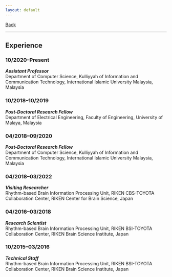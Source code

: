 ```yaml
---
layout: default
---
```


[Back](/index.md)
* * *

## Experience
### 10/2020&ndash;Present
***Assistant Professor***  
Department of Computer Science, Kulliyyah of Information and Communication Technology, International Islamic University Malaysia, Malaysia
### 10/2018&ndash;10/2019
***Post-Doctoral Research Fellow***  
Department of Electrical Engineering, Faculty of Engineering, University of Malaya, Malaysia
### 04/2018&ndash;09/2020
***Post-Doctoral Research Fellow***  
Department of Computer Science, Kulliyyah of Information and Communication Technology, International Islamic University Malaysia, Malaysia
### 04/2018&ndash;03/2022
***Visiting Researcher***  
Rhythm-based Brain Information Processing Unit, RIKEN CBS-TOYOTA Collaboration Center, RIKEN Center for Brain Science, Japan
### 04/2016&ndash;03/2018
***Research Scientist***  
Rhythm-based Brain Information Processing Unit, RIKEN BSI-TOYOTA Collaboration Center, RIKEN Brain Science Institute, Japan
### 10/2015&ndash;03/2016
***Technical Staff***  
Rhythm-based Brain Information Processing Unit, RIKEN BSI-TOYOTA Collaboration Center, RIKEN Brain Science Institute, Japan
